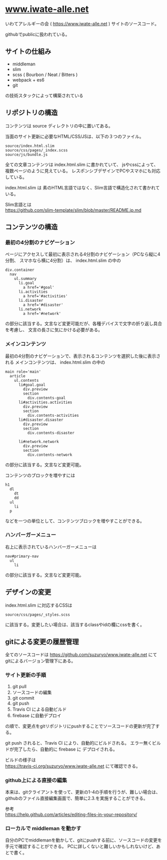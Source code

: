 # www.iwate-alle.net

いわてアレルギーの会 ( https://www.iwate-alle.net ) サイトのソースコード。

githubでpublicに扱われている。


## サイトの仕組み

- middleman
- slim
- scss ( Bourbon / Neat / Bitters )
- webpack + es6
- git

の技術スタックによって構築されている


## リポジトリの構造

コンテンツは source ディレクトリの中に置いてある。

当面のサイト更新に必要なHTML/CSS/JSは、以下の３つのファイル。

```
source/index.html.slim
source/css/pages/_index.scss
source/js/bundle.js
```

全ての文章コンテンツは index.html.slim に書かれていて、
jsやcssによって、複数ページのように見えている。
レスポンシブデザインでPCやスマホにも対応している。

index.html.slim は 素のHTML言語ではなく、Slim言語で構造化されて書かれている。

Slim言語とは  
https://github.com/slim-template/slim/blob/master/README.jp.md


## コンテンツの構造


### 最初の4分割のナビゲーション

ページにアクセスして最初に表示される4分割のナビゲーション（PCなら縦に4分割、
スマホなら横に4分割）は、 index.html.slim の中の 

```
div.container
  nav
    ul.summary
      li.goal
        a href='#goal'
      li.activities
        a href='#activities'
      li.disaster
        a href='#disaster'
      li.network
        a href='#network'
```

の部分に該当する。文言など変更可能だが、各種デバイスで文字の折り返し具合を考慮し、
文言の長さに気にかける必要がある。


### メインコンテンツ

最初の4分割のナビゲーションで、表示されるコンテンツを選択した後に表示される
メインコンテンツは、 index.html.slim の中の

```
main role='main'
  article
    ul.contents
      li#goal.goal
        div.preview
        section
          div.contents-goal
      li#activities.activities
        div.preview
        section
          div.contents-activities
      li#disaster.disaster
        div.preview
        section
          div.contents-disaster

      li#network.network
        div.preview
        section
          div.contents-network
```

の部分に該当する。文言など変更可能。

コンテンツのブロックを増やすには

```
h1
  dl
    dt
    dd
  ul
    li
  p
```

などを一つの単位として、コンテンツブロックを増やすことができる。


### ハンバーガーメニュー

右上に表示されているハンバーガーメニューは

```
nav#primary-nav
  ul
    li
```

の部分に該当する。文言など変更可能。


## デザインの変更

index.html.slim に対応するCSSは

```
source/css/pages/_styles.scss
```

に該当する。変更したい場合は、該当するclassやidの欄にcssを書く。


## gitによる変更の履歴管理

全てのソースコードは https://github.com/suzuryo/www.iwate-alle.net にて
gitによるバージョン管理下にある。

### サイト更新の手順

1. git pull
2. ソースコードの編集
3. git commit
4. git push
5. Travis CI による自動ビルド
6. firebase に自動デプロイ

の順で、変更点をgitリポジトリにpushすることでソースコードの更新が完了する。

git push されると、Travis CI により、自動的にビルドされる。
エラー無くビルドが完了したら、自動的に firebase に デプロイされる。

ビルドの様子は  
https://travis-ci.org/suzuryo/www.iwate-alle.net
にて確認できる。


### github上による直接の編集

本来は、gitクライアントを使って、更新の1-4の手順を行うが、難しい場合は、
githubのファイル直接編集画面で、簡単に2.3.を実施することができる。

参考  
https://help.github.com/articles/editing-files-in-your-repository/


### ローカルで middleman を動かす

自分のPCでmiddlemanを動かして、gitにpushする前に、ソースコードの変更を
手元で確認することができる。
PCに詳しくないと難しいかもしれないけど、あとで書く。
